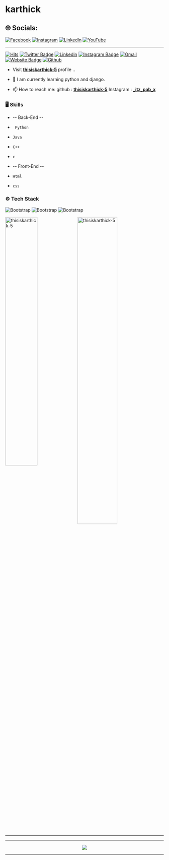 # karthick

## 🌐 Socials:
[![Facebook](https://img.shields.io/badge/Facebook-%231877F2.svg?logo=Facebook&logoColor=white)](https://facebook.com/karthick) [![Instagram](https://img.shields.io/badge/Instagram-%23E4405F.svg?logo=Instagram&logoColor=white)](https://instagram.com/_itz_pax_x) [![LinkedIn](https://img.shields.io/badge/LinkedIn-%230077B5.svg?logo=linkedin&logoColor=white)](https://linkedin.com/in/karthick) [![YouTube](https://img.shields.io/badge/YouTube-%23FF0000.svg?logo=YouTube&logoColor=white)](https://youtube.com/@karthick) 



<hr>

[![Hits](https://hits.seeyoufarm.com/api/count/incr/badge.svg?url=https%3A%2F%2Fgithub.com%2Fthisiskarthick-5%2Fthisiskarthick-5&count_bg=%2379C83D&title_bg=%23555555&icon=&icon_color=%23E7E7E7&title=Profile+Views&edge_flat=false)](https://hits.seeyoufarm.com)
[![Twitter Badge](https://img.shields.io/badge/-Twitter-1da1f2?labelColor=1da1f2&logo=twitter&logoColor=white&link=https://twitter.com/karthick)](https://twitter.com/karthick)
[![Linkedin](https://img.shields.io/badge/-LinkedIn-blue?style=flat&logo=Linkedin&logoColor=white)](https://www.linkedin.com/in/../)
[![Instagram Badge](https://img.shields.io/badge/-Instagram-purple?logo=instagram&logoColor=white&link=https://instagram.com/_itz_pab_x/)](https://www.instagram.com/_itz_pab_x)
[![Gmail](https://img.shields.io/badge/-Gmail-c14438?style=flat&logo=Gmail&logoColor=white)](mailto:karthfire@gmail.com)
[![Website Badge](https://img.shields.io/badge/-Website-c14438?style=flat&logo=Google-Chrome&logoColor=white&link=thisiskarthick-5)](thisiskarthick-5)
[![Github](https://img.shields.io/github/followers/thisiskarthick-5?label=Follow&style=social)](https://github.com/thisiskarthick-5)


- Visit [**thisiskarthick-5**](https://github.com/thisiskarthick-5) profile ..

- 🤔 I am currently learning  python and django.

- 📫 How to reach me: 
                github :  [**thisiskarthick-5**](https://github.com/thisiskarthick-5) 
                Instagram :  [**_itz_pab_x**](https://www.instagram.com/_itz_pab_x/)


### 🖥 Skills

- -- Back-End -- 
-      Python
-     Java
-     C++
-     c
- -- Front-End --
-     Html
-     css
### ⚙️ Tech Stack

![Bootstrap](https://img.shields.io/badge/-Python-05122A?style=flat&logo=Python&color=565555) ![Bootstrap](https://img.shields.io/badge/-Django-05122A?style=flat&logo=Django&color=565555) ![Bootstrap](https://img.shields.io/badge/-Visual%20Studio%20Code-05122A?style=flat&logo=Visual-Studio-Code&color=565555)



<div>
  <img width="45%" align="left" src="https://github-readme-stats.vercel.app/api/top-langs?username=thisiskarthick-5&show_icons=true&locale=en&layout=compact" alt="thisiskarthick-5" />
  <img width="50%"  src="https://github-readme-streak-stats.herokuapp.com/?user=thisiskarthick-5&" alt="thisiskarthick-5" />
</div>

<hr>




<hr>


<center>
  
<img src="https://camo.githubusercontent.com/0499a9d17248b0ef56dae9a63b09b16cc07d7a02f579fdc0a7cb81975dafbebb/68747470733a2f2f6d69726f2e6d656469756d2e636f6d2f6d61782f3638302f302a37513379765349765f7430696f4a2d5a2e676966">
  
</center>




<hr>



